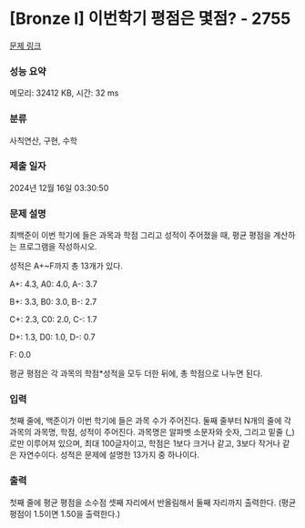 # [Bronze I] 이번학기 평점은 몇점? - 2755 

[문제 링크](https://www.acmicpc.net/problem/2755) 

### 성능 요약

메모리: 32412 KB, 시간: 32 ms

### 분류

사칙연산, 구현, 수학

### 제출 일자

2024년 12월 16일 03:30:50

### 문제 설명

<p>최백준이 이번 학기에 들은 과목과 학점 그리고 성적이 주어졌을 때, 평균 평점을 계산하는 프로그램을 작성하시오.</p>

<p>성적은 A+~F까지 총 13개가 있다.</p>

<p>A+: 4.3, A0: 4.0, A-: 3.7</p>

<p>B+: 3.3, B0: 3.0, B-: 2.7</p>

<p>C+: 2.3, C0: 2.0, C-: 1.7</p>

<p>D+: 1.3, D0: 1.0, D-: 0.7</p>

<p>F: 0.0</p>

<p>평균 평점은 각 과목의 학점*성적을 모두 더한 뒤에, 총 학점으로 나누면 된다.</p>

### 입력 

 <p>첫째 줄에, 백준이가 이번 학기에 들은 과목 수가 주어진다. 둘째 줄부터 N개의 줄에 각 과목의 과목명, 학점, 성적이 주어진다. 과목명은 알파벳 소문자와 숫자, 그리고 밑줄 (_)로만 이루어져 있으며, 최대 100글자이고, 학점은 1보다 크거나 같고, 3보다 작거나 같은 자연수이다. 성적은 문제에 설명한 13가지 중 하나이다. </p>

### 출력 

 <p>첫째 줄에 평균 평점을 소수점 셋째 자리에서 반올림해서 둘째 자리까지 출력한다. (평균 평점이 1.5이면 1.50을 출력한다.)</p>

